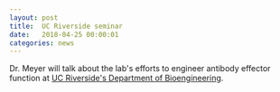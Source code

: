 ```yaml
---
layout: post
title:  UC Riverside seminar
date:   2018-04-25 00:00:01
categories: news
---
```


Dr. Meyer will talk about the lab's efforts to engineer antibody effector function at [UC Riverside's Department of Bioengineering](http://www.bioeng.ucr.edu/colloquia/colloquium/colloquium17.html#Meyer).